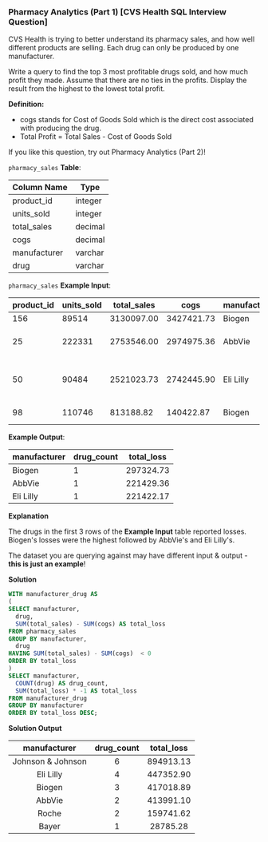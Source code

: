 ### Pharmacy Analytics (Part 1) [CVS Health SQL Interview Question]

CVS Health is trying to better understand its pharmacy sales, and how well different products are selling. Each drug can only be produced by one manufacturer.

Write a query to find the top 3 most profitable drugs sold, and how much profit they made. Assume that there are no ties in the profits. Display the result from the highest to the lowest total profit.

**Definition:**

- cogs stands for Cost of Goods Sold which is the direct cost associated with producing the drug.
- Total Profit = Total Sales - Cost of Goods Sold

If you like this question, try out Pharmacy Analytics (Part 2)!

`pharmacy_sales` **Table**:

| **Column Name** | **Type** |
|-----------------|----------|
| product_id      | integer  |
| units_sold      | integer  |
| total_sales     | decimal  |
| cogs            | decimal  |
| manufacturer    | varchar  |
| drug            | varchar  |

`pharmacy_sales` **Example Input**:

| **product_id** | **units_sold** | **total_sales** | **cogs**   | **manufacturer** | **drug**                  |
|----------------|----------------|-----------------|------------|------------------|---------------------------|
| 156            | 89514          | 3130097.00      | 3427421.73 | Biogen           | Acyclovir                 |
| 25             | 222331         | 2753546.00      | 2974975.36 | AbbVie           | Lamivudine and Zidovudine |
| 50             | 90484          | 2521023.73      | 2742445.90 | Eli Lilly        | Dermasorb TA Complete Kit |
| 98             | 110746         | 813188.82       | 140422.87  | Biogen           | Medi-Chord                |

**Example Output**:

| **manufacturer** | **drug_count** | **total_loss** |
|------------------|----------------|----------------|
| Biogen           | 1              | 297324.73      |
| AbbVie           | 1              | 221429.36      |
| Eli Lilly        | 1              | 221422.17      |

**Explanation**

The drugs in the first 3 rows of the **Example Input** table reported losses. Biogen's losses were the highest followed by AbbVie's and Eli Lilly's.

The dataset you are querying against may have different input & output - **this is just an example**!

**Solution**

```sql
WITH manufacturer_drug AS
(
SELECT manufacturer,
  drug,
  SUM(total_sales) - SUM(cogs) AS total_loss
FROM pharmacy_sales
GROUP BY manufacturer, 
  drug
HAVING SUM(total_sales) - SUM(cogs)  < 0
ORDER BY total_loss
)
SELECT manufacturer,
  COUNT(drug) AS drug_count,
  SUM(total_loss) * -1 AS total_loss
FROM manufacturer_drug
GROUP BY manufacturer
ORDER BY total_loss DESC;
```

**Solution Output**

|  **manufacturer** | **drug_count** | **total_loss** |
|:-----------------:|:--------------:|:--------------:|
| Johnson & Johnson | 6              | 894913.13      |
| Eli Lilly         | 4              | 447352.90      |
| Biogen            | 3              | 417018.89      |
| AbbVie            | 2              | 413991.10      |
| Roche             | 2              | 159741.62      |
| Bayer             | 1              | 28785.28       |